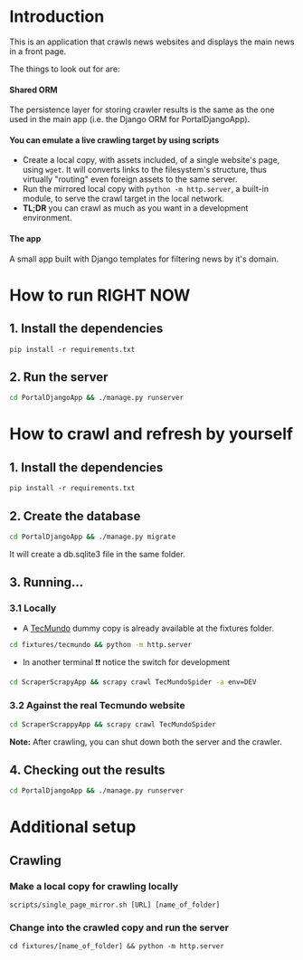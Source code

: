 # Introduction

This is an application that crawls news websites and displays the main news in a front page.

The things to look out for are:

#### Shared ORM
The persistence layer for storing crawler results is the same as the one used in the main app (i.e. the Django ORM for PortalDjangoApp).
#### You can emulate a live crawling target by using scripts
  - Create a local copy, with assets included, of a single website's page, using `wget`. It will converts links to the filesystem's structure, thus virtually "routing" even foreign assets to the same server.
  - Run the mirrored local copy with `python -m http.server`, a built-in module, to serve the crawl target in the local network.
  - **TL;DR** you can crawl as much as you want in a development environment.
#### The app
A small app built with Django templates for filtering news by it's domain.

# How to run RIGHT NOW
## 1. Install the dependencies
`pip install -r requirements.txt`
## 2. Run the server
```sh
cd PortalDjangoApp && ./manage.py runserver
```

# How to crawl and refresh by yourself
## 1. Install the dependencies
`pip install -r requirements.txt`
## 2. Create the database
```sh
cd PortalDjangoApp && ./manage.py migrate
```
It will create a db.sqlite3 file in the same folder.
## 3. Running...
### 3.1 Locally
- A [TecMundo](https://www.tecmundo.com.br) dummy copy is already available at the fixtures folder.
```sh
cd fixtures/tecmundo && python -m http.server
```
- In another terminal :exclamation::exclamation: notice the switch for development
```sh
cd ScraperScrapyApp && scrapy crawl TecMundoSpider -a env=DEV
```
### 3.2 Against the real Tecmundo website
```sh
cd ScraperScrappyApp && scrapy crawl TecMundoSpider
```
**Note:** After crawling, you can shut down both the server and the crawler.
## 4. Checking out the results
```sh
cd PortalDjangoApp && ./manage.py runserver
```

# Additional setup
## Crawling
### Make a local copy for crawling locally
`scripts/single_page_mirror.sh [URL] [name_of_folder]`
### Change into the crawled copy and run the server
`cd fixtures/[name_of_folder] && python -m http.server`

